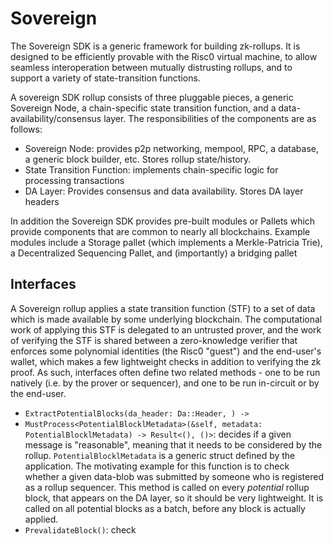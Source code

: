 # Sovereign

The Sovereign SDK is a generic framework for building zk-rollups. It is designed to be efficiently provable with the Risc0 virtual machine,
to allow seamless interoperation between mutually distrusting rollups, and to support a variety of state-transition functions.

A sovereign SDK rollup consists of three pluggable pieces, a generic Sovereign Node, a chain-specific state transition function, and a
data-availability/consensus layer. The responsibilities of the components are as follows:

- Sovereign Node: provides p2p networking, mempool, RPC, a database, a generic block builder, etc. Stores rollup state/history.
- State Transition Function: implements chain-specific logic for processing transactions
- DA Layer: Provides consensus and data availability. Stores DA layer headers

In addition the Sovereign SDK provides pre-built modules or Pallets which provide components that are common to nearly all blockchains. Example
modules include a Storage pallet (which implements a Merkle-Patricia Trie), a Decentralized Sequencing Pallet, and (importantly) a bridging
pallet

## Interfaces

A Sovereign rollup applies a state transition function (STF) to a set of data which is made available by some underlying blockchain.
The computational work of applying this STF is delegated to an untrusted prover, and the work of verifying the STF is shared between a
zero-knowledge verifier that enforces some polynomial identities (the Risc0 "guest") and the end-user's wallet, which makes a few
lightweight checks in addition to verifying the zk proof. As such, interfaces often define two related methods - one to be run natively
(i.e. by the prover or sequencer), and one to be run in-circuit or by the end-user.

- `ExtractPotentialBlocks(da_header: Da::Header, ) -> `
- `MustProcess<PotentialBlocklMetadata>(&self, metadata: PotentialBlocklMetadata) -> Result<(), ()>`: decides if a given message is "reasonable", meaning that it needs to be considered by the rollup. `PotentialBlocklMetadata` is a generic struct defined by the application. The motivating example for this function is to check whether a given data-blob was submitted by someone who is registered as a rollup sequencer. This method is called on every _potential_ rollup block, that appears on the DA layer, so it should be very lightweight. It is called on all potential blocks as a batch, before any block is actually applied.
- `PrevalidateBlock()`: check
